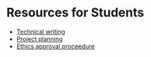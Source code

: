 # Resources for Students

* [Technical writing](technical-writing.html)
* [Project planning](project-planning.html)
* [Ethics approval proceedure](ethics.html)
